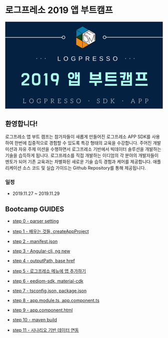 # 로그프레소 2019 앱 부트캠프
<img src="bootcamp-guide/images/intro.png">

## 환영합니다! ##
로그프레소 앱 부트 캠프는 참가자들이 새롭게 만들어진 로그프레소 APP SDK를 사용하여 한번에 집중적으로 경험할 수 있도록 특강 형태의 교육을 수강합니다. 
주어진 개발 미션과 자유 주제 미션을 수행하면서 로그프레소 기반에서 빅데이터 솔루션을 개발하는 기술을 습득하게 됩니다.
로그프레소를 직접 개발하는 이디엄의 각 분야의 개발자들이 멘토가 되어 기존 교육과는 차별화된 새로운 기술 습득 경험과 케어를 제공합니다. 애플리케이션 소스 코드 및 실습 가이드는 Github Repository를 통해 제공됩니다.

### 일정
* 2019.11.27 ~ 2019.11.29


## Bootcamp GUIDES
* [step 0 - parser setting](bootcamp-guide/step0.md)
	
* [step 1 - 배우는 것들, createAppProject](bootcamp-guide/step1.md)

* [step 2 - manifest.json](bootcamp-guide/step2.md)

* [step 3 - Angular-cli, ng new](bootcamp-guide/step3.md)

* [step 4 - outputPath, base href](bootcamp-guide/step4.md)

* [step 5 - 로그프레소 메뉴에 앱 추가하기](bootcamp-guide/step5.md)

* [step 6 - eediom-sdk, material-cdk](bootcamp-guide/step6.md)

* [step 7 - tsconfig.json, package.json](bootcamp-guide/step7.md)

* [step 8 - app.module.ts, app.component.ts](bootcamp-guide/step8.md)

* [step 9 - app.component.html](bootcamp-guide/step9.md)

* [step 10 - maven build](bootcamp-guide/step10.md)

* [step 11 - 시나리오 기반 데이터 연동](bootcamp-guide/step11.md)
